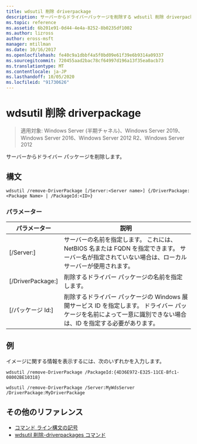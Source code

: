 ```yaml
---
title: wdsutil 削除 driverpackage
description: サーバーからドライバーパッケージを削除する wdsutil 削除 driverpackage のリファレンス記事です。
ms.topic: reference
ms.assetid: 6b201e91-0d44-4e4a-8252-8b0235df1002
ms.author: lizross
author: eross-msft
manager: mtillman
ms.date: 10/16/2017
ms.openlocfilehash: fe40c9a1dbbf4a5f0bd09e61f39e6b9314a09337
ms.sourcegitcommit: 720455aad2bac78cf64997d196a13f35ea0acb73
ms.translationtype: MT
ms.contentlocale: ja-JP
ms.lasthandoff: 10/05/2020
ms.locfileid: "91730626"
---
```

# <a name="wdsutil-remove-driverpackage"></a>wdsutil 削除 driverpackage

> 適用対象: Windows Server (半期チャネル)、Windows Server 2019、Windows Server 2016、Windows Server 2012 R2、Windows Server 2012

サーバーからドライバー パッケージを削除します。

## <a name="syntax"></a>構文
```
wdsutil /remove-DriverPackage [/Server:<Server name>] {/DriverPackage:<Package Name> | /PackageId:<ID>}
```
### <a name="parameters"></a>パラメーター

|        パラメーター        |                                                                            説明                                                                             |
|-------------------------|--------------------------------------------------------------------------------------------------------------------------------------------------------------------|
| [/Server:<Server name>] |              サーバーの名前を指定します。 これには、NetBIOS 名または FQDN を指定できます。 サーバー名が指定されていない場合は、ローカル サーバーが使用されます。              |
| [/DriverPackage:<Name>] |                                                        削除するドライバー パッケージの名前を指定します。                                                         |
|    [/パッケージ Id:<ID>]    | 削除するドライバー パッケージの Windows 展開サービス ID を指定します。 ドライバー パッケージを名前によって一意に識別できない場合は、ID を指定する必要があります。 |

## <a name="examples"></a>例
イメージに関する情報を表示するには、次のいずれかを入力します。
```
wdsutil /remove-DriverPackage /PackageId:{4D36E972-E325-11CE-Bfc1-08002BE10318}
```
```
wdsutil /remove-DriverPackage /Server:MyWdsServer /DriverPackage:MyDriverPackage
```
## <a name="additional-references"></a>その他のリファレンス
- [コマンド ライン構文の記号](command-line-syntax-key.md)
- [wdsutil 削除-driverpackages コマンド](wdsutil-remove-driverpackages.md)
